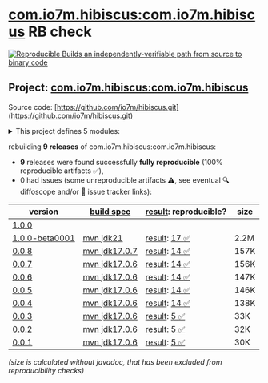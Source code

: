 [com.io7m.hibiscus:com.io7m.hibiscus](https://central.sonatype.com/artifact/com.io7m.hibiscus/com.io7m.hibiscus/versions) RB check
=======

[![Reproducible Builds](https://reproducible-builds.org/images/logos/rb.svg) an independently-verifiable path from source to binary code](https://reproducible-builds.org/)

## Project: [com.io7m.hibiscus:com.io7m.hibiscus](https://central.sonatype.com/artifact/com.io7m.hibiscus/com.io7m.hibiscus/versions)

Source code: [https://github.com/io7m/hibiscus.git](https://github.com/io7m/hibiscus.git)

<details><summary>This project defines 5 modules:</summary>

* [com.io7m.hibiscus:com.io7m.hibiscus](https://central.sonatype.com/artifact/com.io7m.hibiscus/com.io7m.hibiscus/1.0.0-beta0001)
* [com.io7m.hibiscus:com.io7m.hibiscus.api](https://central.sonatype.com/artifact/com.io7m.hibiscus/com.io7m.hibiscus.api/1.0.0-beta0001)
* [com.io7m.hibiscus:com.io7m.hibiscus.basic](https://central.sonatype.com/artifact/com.io7m.hibiscus/com.io7m.hibiscus.basic/1.0.0-beta0001)
* [com.io7m.hibiscus:com.io7m.hibiscus.examples](https://central.sonatype.com/artifact/com.io7m.hibiscus/com.io7m.hibiscus.examples/1.0.0-beta0001)
* [com.io7m.hibiscus:com.io7m.hibiscus.tests](https://central.sonatype.com/artifact/com.io7m.hibiscus/com.io7m.hibiscus.tests/1.0.0-beta0001)
</details>

rebuilding **9 releases** of com.io7m.hibiscus:com.io7m.hibiscus:
- **9** releases were found successfully **fully reproducible** (100% reproducible artifacts :white_check_mark:),
- 0 had issues (some unreproducible artifacts :warning:, see eventual :mag: diffoscope and/or :memo: issue tracker links):

| version | [build spec](/BUILDSPEC.md) | [result](https://reproducible-builds.org/docs/jvm/): reproducible? | size |
| -- | --------- | ------ | -- |
| [1.0.0](https://central.sonatype.com/artifact/com.io7m.hibiscus/com.io7m.hibiscus/1.0.0/pom) | | | |
| [1.0.0-beta0001](https://central.sonatype.com/artifact/com.io7m.hibiscus/com.io7m.hibiscus/1.0.0-beta0001/pom) | [mvn jdk21](com.io7m.hibiscus-1.0.0-beta0001.buildspec) | [result](com.io7m.hibiscus-1.0.0-beta0001.buildinfo): [17 :white_check_mark: ](com.io7m.hibiscus-1.0.0-beta0001.buildcompare) | 2.2M |
| [0.0.8](https://central.sonatype.com/artifact/com.io7m.hibiscus/com.io7m.hibiscus/0.0.8/pom) | [mvn jdk17.0.7](com.io7m.hibiscus-0.0.8.buildspec) | [result](com.io7m.hibiscus-0.0.8.buildinfo): [14 :white_check_mark: ](com.io7m.hibiscus-0.0.8.buildcompare) | 157K |
| [0.0.7](https://central.sonatype.com/artifact/com.io7m.hibiscus/com.io7m.hibiscus/0.0.7/pom) | [mvn jdk17.0.6](com.io7m.hibiscus-0.0.7.buildspec) | [result](com.io7m.hibiscus-0.0.7.buildinfo): [14 :white_check_mark: ](com.io7m.hibiscus-0.0.7.buildcompare) | 156K |
| [0.0.6](https://central.sonatype.com/artifact/com.io7m.hibiscus/com.io7m.hibiscus/0.0.6/pom) | [mvn jdk17.0.6](com.io7m.hibiscus-0.0.6.buildspec) | [result](com.io7m.hibiscus-0.0.6.buildinfo): [14 :white_check_mark: ](com.io7m.hibiscus-0.0.6.buildcompare) | 147K |
| [0.0.5](https://central.sonatype.com/artifact/com.io7m.hibiscus/com.io7m.hibiscus/0.0.5/pom) | [mvn jdk17.0.6](com.io7m.hibiscus-0.0.5.buildspec) | [result](com.io7m.hibiscus-0.0.5.buildinfo): [14 :white_check_mark: ](com.io7m.hibiscus-0.0.5.buildcompare) | 146K |
| [0.0.4](https://central.sonatype.com/artifact/com.io7m.hibiscus/com.io7m.hibiscus/0.0.4/pom) | [mvn jdk17.0.6](com.io7m.hibiscus-0.0.4.buildspec) | [result](com.io7m.hibiscus-0.0.4.buildinfo): [14 :white_check_mark: ](com.io7m.hibiscus-0.0.4.buildcompare) | 138K |
| [0.0.3](https://central.sonatype.com/artifact/com.io7m.hibiscus/com.io7m.hibiscus/0.0.3/pom) | [mvn jdk17.0.6](com.io7m.hibiscus-0.0.3.buildspec) | [result](com.io7m.hibiscus-0.0.3.buildinfo): [5 :white_check_mark: ](com.io7m.hibiscus-0.0.3.buildcompare) | 33K |
| [0.0.2](https://central.sonatype.com/artifact/com.io7m.hibiscus/com.io7m.hibiscus/0.0.2/pom) | [mvn jdk17.0.6](com.io7m.hibiscus-0.0.2.buildspec) | [result](com.io7m.hibiscus-0.0.2.buildinfo): [5 :white_check_mark: ](com.io7m.hibiscus-0.0.2.buildcompare) | 32K |
| [0.0.1](https://central.sonatype.com/artifact/com.io7m.hibiscus/com.io7m.hibiscus/0.0.1/pom) | [mvn jdk17.0.6](com.io7m.hibiscus-0.0.1.buildspec) | [result](com.io7m.hibiscus-0.0.1.buildinfo): [5 :white_check_mark: ](com.io7m.hibiscus-0.0.1.buildcompare) | 30K |

<i>(size is calculated without javadoc, that has been excluded from reproducibility checks)</i>

